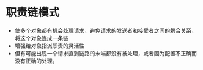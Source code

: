 # 职责链模式

- 使多个对象都有机会处理请求，避免请求的发送者和接受者之间的耦合关系，将这个对象连成一条链
- 增强给对象指派职责的灵活性
- 但有可能出现一个请求直到链路的末端都没有被处理，或者因为配置不正确而没有正确的处理。